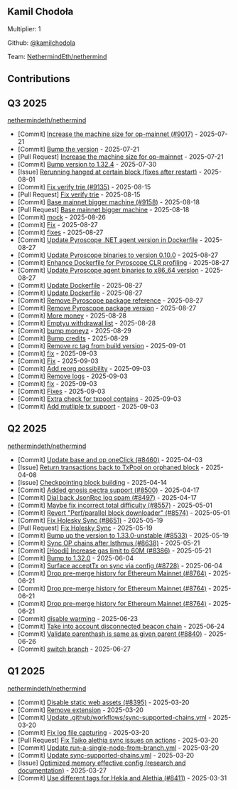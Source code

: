 
## Kamil Chodoła
Multiplier: 1

Github: [@kamilchodola](https://github.com/kamilchodola)

Team: [NethermindEth/nethermind](https://github.com/NethermindEth/nethermind/pulls?q=author%3Akamilchodola)

## Contributions

## Q3 2025


[nethermindeth/nethermind](https://github.com/nethermindeth/nethermind)
* [Commit] [Increase the machine size for op-mainnet (#9017)](https://github.com/NethermindEth/nethermind/commit/ce9bf7d7e1ae328421c3c503fd3f9d27828c801c) - 2025-07-21
* [Commit] [Bump the version](https://github.com/NethermindEth/nethermind/commit/080637edc24c43fbc9f9fde153f73a240a602163) - 2025-07-21
* [Pull Request] [Increase the machine size for op-mainnet](https://github.com/NethermindEth/nethermind/pull/9017) - 2025-07-21
* [Commit] [Bump version to 1.32.4](https://github.com/NethermindEth/nethermind/commit/1c4c7c0a67894635c4f95c26009ad84323fc1591) - 2025-07-30
* [Issue] [Rerunning hanged at certain block (fixes after restart)](https://github.com/NethermindEth/nethermind/issues/9070) - 2025-08-01
* [Commit] [Fix verify trie (#9135)](https://github.com/NethermindEth/nethermind/commit/e3a827339ebb95468690154a25ebf235b4c77294) - 2025-08-15
* [Pull Request] [Fix verify trie](https://github.com/NethermindEth/nethermind/pull/9135) - 2025-08-15
* [Commit] [Base mainnet bigger machine (#9158)](https://github.com/NethermindEth/nethermind/commit/b5d9812c70796d222b559d342be20f2013a213b7) - 2025-08-18
* [Pull Request] [Base mainnet bigger machine](https://github.com/NethermindEth/nethermind/pull/9158) - 2025-08-18
* [Commit] [mock](https://github.com/NethermindEth/nethermind/commit/728ef44c46d912525b05043500e4bcfc210f6f09) - 2025-08-26
* [Commit] [Fix](https://github.com/NethermindEth/nethermind/commit/ad77bc20ba01eec3a5a6b2e34b489bfacd304908) - 2025-08-27
* [Commit] [fixes](https://github.com/NethermindEth/nethermind/commit/59d72ce4e3e29f80424e9bde6f940604ec69a540) - 2025-08-27
* [Commit] [Update Pyroscope .NET agent version in Dockerfile](https://github.com/NethermindEth/nethermind/commit/28db0494c5c6edcb0b83cfeef4fc731751ec52cf) - 2025-08-27
* [Commit] [Update Pyroscope binaries to version 0.10.0](https://github.com/NethermindEth/nethermind/commit/2720b98b0842756f638f0c345cd117d1c8515b50) - 2025-08-27
* [Commit] [Enhance Dockerfile for Pyroscope CLR profiling](https://github.com/NethermindEth/nethermind/commit/9bcdfbfdde760926a5c801f9dad933eb4e7c91d4) - 2025-08-27
* [Commit] [Update Pyroscope agent binaries to x86_64 version](https://github.com/NethermindEth/nethermind/commit/2a0e86357da7660ad6c1b806be24389a6bacbc97) - 2025-08-27
* [Commit] [Update Dockerfile](https://github.com/NethermindEth/nethermind/commit/2775b632d81f3b46237e40db0d235c93252a16a8) - 2025-08-27
* [Commit] [Update Dockerfile](https://github.com/NethermindEth/nethermind/commit/b15767c625a0271e9eba20b9621c87a1df1985a1) - 2025-08-27
* [Commit] [Remove Pyroscope package reference](https://github.com/NethermindEth/nethermind/commit/22d564bceacf414920b90c13066ae6fb5da6b948) - 2025-08-27
* [Commit] [Remove Pyroscope package version](https://github.com/NethermindEth/nethermind/commit/37eca9a4282f6b72984908b4d67adcc1632895ae) - 2025-08-27
* [Commit] [More money](https://github.com/NethermindEth/nethermind/commit/9a7f97a0c05f3b183c3d9be66ddcf2a8038670fe) - 2025-08-28
* [Commit] [Emptyu withdrawal list](https://github.com/NethermindEth/nethermind/commit/3be7e734112e3857fa900bfdffb286486ff83f7b) - 2025-08-28
* [Commit] [bump moneyz](https://github.com/NethermindEth/nethermind/commit/3ad554a50e469af937de5fc5757e75ca3b94c56a) - 2025-08-29
* [Commit] [Bump credits](https://github.com/NethermindEth/nethermind/commit/049b30f9d67eae6f1bce2655c0200c3f92d8d99b) - 2025-08-29
* [Commit] [Remove rc tag from build version](https://github.com/NethermindEth/nethermind/commit/e586d6207de9e16609648271db6f442887b31992) - 2025-09-01
* [Commit] [fix](https://github.com/NethermindEth/nethermind/commit/816e5e20804506e7adabdf7bc77558e4f1067572) - 2025-09-03
* [Commit] [Fix](https://github.com/NethermindEth/nethermind/commit/47f7b1620c528cb2f9eb9d870239ad525c012c18) - 2025-09-03
* [Commit] [Add reorg possibility](https://github.com/NethermindEth/nethermind/commit/756035eae475894ba2944c9641f43b104c710b1e) - 2025-09-03
* [Commit] [Remove logs](https://github.com/NethermindEth/nethermind/commit/18b8575fbc74e8af1de971dd6eef2bd31afdb990) - 2025-09-03
* [Commit] [fix](https://github.com/NethermindEth/nethermind/commit/926676be9aed6d9de15eb71ae8cf6f1c4492dc18) - 2025-09-03
* [Commit] [Fixes](https://github.com/NethermindEth/nethermind/commit/412240bb87b300d38d0450f238cb74f7f30ba2c6) - 2025-09-03
* [Commit] [Extra check for txpool contains](https://github.com/NethermindEth/nethermind/commit/82f5222207c8e97ec8793fefc5b85c7f675591f4) - 2025-09-03
* [Commit] [Add mutliple tx support](https://github.com/NethermindEth/nethermind/commit/28bba9bae2f09f84049703337b4f3b12e2196c8b) - 2025-09-03
## Q2 2025


[nethermindeth/nethermind](https://github.com/nethermindeth/nethermind)
* [Commit] [Update base and op oneClick (#8460)](https://github.com/NethermindEth/nethermind/commit/32f2bcc0c38fa1b3552d52a64c39377f9e097fc9) - 2025-04-03
* [Issue] [Return transactions back to TxPool on orphaned block](https://github.com/NethermindEth/nethermind/issues/8484) - 2025-04-08
* [Issue] [Checkpointing block building](https://github.com/NethermindEth/nethermind/issues/8522) - 2025-04-14
* [Commit] [Added gnosis pectra support (#8500)](https://github.com/NethermindEth/nethermind/commit/e6d98a85f536b04ad9804b3cabc97c722702133e) - 2025-04-17
* [Commit] [Dial back JsonRpc log spam (#8497)](https://github.com/NethermindEth/nethermind/commit/0655cd061865ff95d5d231b2f93e67453bafdc7e) - 2025-04-17
* [Commit] [Maybe fix incorrect total difficulty (#8557)](https://github.com/NethermindEth/nethermind/commit/c3994c665ce5287c5fac645b95df167c96dedc25) - 2025-05-01
* [Commit] [Revert "Perf/parallel block downloader" (#8574)](https://github.com/NethermindEth/nethermind/commit/b9a2a9345d4e5bbe1583258fe6f9c1e1de5ffe72) - 2025-05-01
* [Commit] [Fix Holesky Sync (#8651)](https://github.com/NethermindEth/nethermind/commit/9e2c5ea98822c4a87de5f50b9f8611e9fcc4a40e) - 2025-05-19
* [Pull Request] [Fix Holesky Sync](https://github.com/NethermindEth/nethermind/pull/8651) - 2025-05-19
* [Commit] [Bump up the version to 1.33.0-unstable (#8533)](https://github.com/NethermindEth/nethermind/commit/d186adfa462dad452ea379a9dfd8d351a55c0787) - 2025-05-19
* [Commit] [Sync OP chains after Isthmus (#8638)](https://github.com/NethermindEth/nethermind/commit/cd6a0865a5e2873fec336dcbef64b4bbe07b2854) - 2025-05-21
* [Commit] [[Hoodi] Increase gas limit to 60M (#8386)](https://github.com/NethermindEth/nethermind/commit/3189d6456f268dfa8a28d2108382fca958d2ad82) - 2025-05-21
* [Commit] [Bump to 1.32.0](https://github.com/NethermindEth/nethermind/commit/8aff0600b5c0f70b359e931a018315ee3ea1b4f7) - 2025-06-04
* [Commit] [Surface acceptTx on sync via config (#8728)](https://github.com/NethermindEth/nethermind/commit/10ae566a72c0f2cf887522ef6679e14d4ef8cf7a) - 2025-06-04
* [Commit] [Drop pre-merge history for Ethereum Mainnet (#8764)](https://github.com/NethermindEth/nethermind/commit/be3e3840a882639ff1dcc7fe19bc24294df79633) - 2025-06-21
* [Commit] [Drop pre-merge history for Ethereum Mainnet (#8764)](https://github.com/NethermindEth/nethermind/commit/8929ba31fa44edda9f958f044c8a00a1dbee8dcc) - 2025-06-21
* [Commit] [Drop pre-merge history for Ethereum Mainnet (#8764)](https://github.com/NethermindEth/nethermind/commit/2eedb502fa3e18667b3419a288f9d9231ab602b8) - 2025-06-21
* [Commit] [disable warming](https://github.com/NethermindEth/nethermind/commit/c515b76a8d7173314dfe47c23b97138480bdc87a) - 2025-06-23
* [Commit] [Take into account disconnected beacon chain](https://github.com/NethermindEth/nethermind/commit/5820d1f5c68b0288b4b562f82e6f2cfb9db0c3d5) - 2025-06-24
* [Commit] [Validate parenthash is same as given parent (#8840)](https://github.com/NethermindEth/nethermind/commit/441f21e2be7e52e7240366d95d59cad6fc1acd42) - 2025-06-26
* [Commit] [switch branch](https://github.com/NethermindEth/nethermind/commit/41674d96b8352d3400db6059b2da0afecc1e0e75) - 2025-06-27
## Q1 2025

[nethermindeth/nethermind](https://github.com/nethermindeth/nethermind)
* [Commit] [Disable static web assets (#8395)](https://github.com/NethermindEth/nethermind/commit/ca0ae96a68c6f527febde43e452d3c0c05c4da15) - 2025-03-20
* [Commit] [Remove extension](https://github.com/NethermindEth/nethermind/commit/f2906c0a37aa5b876220ee7ace661de331a6cbb5) - 2025-03-20
* [Commit] [Update .github/workflows/sync-supported-chains.yml](https://github.com/NethermindEth/nethermind/commit/114325f24dea25f0e05a4a4702c78a382b3d929d) - 2025-03-20
* [Commit] [Fix log file capturing](https://github.com/NethermindEth/nethermind/commit/ccecf6555865a87bf4b1d61b850acfe68cbb7864) - 2025-03-20
* [Pull Request] [Fix Taiko alethia sync issues on actions](https://github.com/NethermindEth/nethermind/pull/8398) - 2025-03-20
* [Commit] [Update run-a-single-node-from-branch.yml](https://github.com/NethermindEth/nethermind/commit/9759d0b9a6d5e72cd10b78e4e9a8e24c2fe1a97c) - 2025-03-20
* [Commit] [Update sync-supported-chains.yml](https://github.com/NethermindEth/nethermind/commit/a07decd0ade0acaff4239aef63e800afb291376f) - 2025-03-20
* [Issue] [Optimized memory effective config (research and documentation)](https://github.com/NethermindEth/nethermind/issues/8433) - 2025-03-27
* [Commit] [Use different tags for Hekla and Alethia (#8411)](https://github.com/NethermindEth/nethermind/commit/d6289b13b7f0bf0794a05a6bceb861da778b9c47) - 2025-03-31
